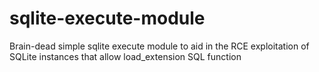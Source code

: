 # sqlite-execute-module
Brain-dead simple sqlite execute module to aid in the RCE exploitation of SQLite instances that allow load_extension SQL function
